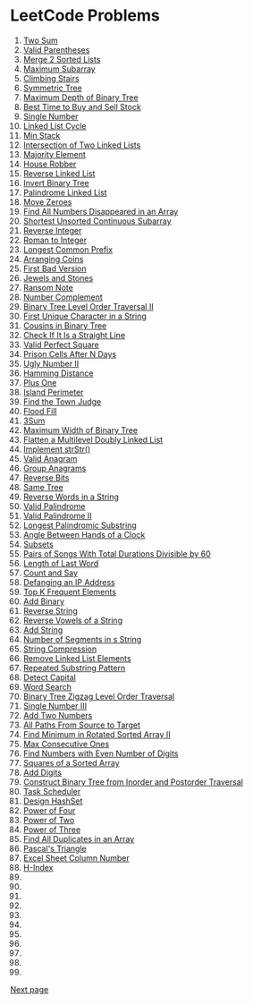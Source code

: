 # LeetCode Problems

1. [Two Sum](./twosum.md)
1. [Valid Parentheses](./validParentheses.md)
1. [Merge 2 Sorted Lists](./mergelists.md)
1. [Maximum Subarray](./maxSubarray.md)
1. [Climbing Stairs](./climingStairs.md)
1. [Symmetric Tree](./symmetricTree.md)
1. [Maximum Depth of Binary Tree](./maxDepthofBT.md)
1. [Best Time to Buy and Sell Stock](./buySellStock.md)
1. [Single Number](./singleNumber.md)
1. [Linked List Cycle](./linkedListCycle.md)
1. [Min Stack](./minStack.md)
1. [Intersection of Two Linked Lists](./intersectionof2LL.md)
1. [Majority Element](./majorityElement.md)
1. [House Robber](./houseRobber.md)
1. [Reverse Linked List](./reverseLL.md)
1. [Invert Binary Tree](./invertBinaryTree.md)
1. [Palindrome Linked List](./PalindromeLL.md)
1. [Move Zeroes](./moveZero.md)
1. [Find All Numbers Disappeared in an Array](./findAllDisappearedNumbersArray.md)
1. [Shortest Unsorted Continuous Subarray](./shortestUnsortedSubarray.md)
1. [Reverse Integer](./reverseInteger.md)
1. [Roman to Integer](./romanToInteger.md)
1. [Longest Common Prefix](./longestCommonPrefix.md)
1. [Arranging Coins](./arrangingCoins.md)
1. [First Bad Version](./firstBadVersion.md)
1. [Jewels and Stones](./jewelsStones.md)
1. [Ransom Note](./ransomNote.md)
1. [Number Complement](./numberComplement.md)
1. [Binary Tree Level Order Traversal II](./binaryTreeLevelOrderTraversal2.md)
1. [First Unique Character in a String](./firstUniqueCharInString.md)
1. [Cousins in Binary Tree](./cousinsInBT.md)
1. [Check If It Is a Straight Line](./checkStraightLine.md)
1. [Valid Perfect Square](./validPerfectSquare.md)
1. [Prison Cells After N Days](./prisoncellsAfterNDays.md)
1. [Ugly Number II](./uglyNumber.md)
1. [Hamming Distance](./hammingDistance.md)
1. [Plus One](./plusOne.md)
1. [Island Perimeter](./islandPerimeter.md)
1. [Find the Town Judge](./findTownJudge.md)
1. [Flood Fill](./floodFill.md)
1. [3Sum](./3sum.md)
1. [Maximum Width of Binary Tree](./maximumwidthofBT.md)
1. [Flatten a Multilevel Doubly Linked List](./flattenDoublyLL.md)
1. [Implement strStr()](./implementstrStr.md)
1. [Valid Anagram](./validAnagram.md)
1. [Group Anagrams](./groupAnagrams.md)
1. [Reverse Bits](./reverseBits.md)
1. [Same Tree](./sameTree.md)
1. [Reverse Words in a String](./reverseWordsInString.md)
1. [Valid Palindrome](./validPalindrome.md)
1. [Valid Palindrome II](./validPalindrome2.md)
1. [Longest Palindromic Substring](./longestPalindromicSubstring.md)
1. [Angle Between Hands of a Clock](./angleBetweenHandsClock.md)
1. [Subsets](./subsets.md)
1. [Pairs of Songs With Total Durations Divisible by 60](./pairsOfSongsDivisibleBy60.md)
1. [Length of Last Word](./lengthOfLastWord.md)
1. [Count and Say](./countAndSay.md)
1. [Defanging an IP Address](./defangingAnIPAddress.md)
1. [Top K Frequent Elements](./topKFrequentElements.md)
1. [Add Binary](./addBinary.md)
1. [Reverse String](./reverseString.md)
1. [Reverse Vowels of a String](./reverseVowelsOfString.md)
1. [Add String](./addString.md)
1. [Number of Segments in s String](./numberOfSegmentsInString.md)
1. [String Compression](./stringCompression.md)
1. [Remove Linked List Elements](./removeLinkedListElements.md)
1. [Repeated Substring Pattern](./repeatedSubstringPattern.md)
1. [Detect Capital](./detectCapital.md)
1. [Word Search](./wordSearch.md)
1. [Binary Tree Zigzag Level Order Traversal](./BTZigzagLevelOrderTraversal.md)
1. [Single Number III](./singleNumber3.md)
1. [Add Two Numbers](./addTwoNumbers.md)
1. [All Paths From Source to Target](./allPathsFromSourceToTarget.md)
1. [Find Minimum in Rotated Sorted Array II](./findMinimunmInRotatedSortedArray2.md)
1. [Max Consecutive Ones](./maxConsecutiveOnes.md)
1. [Find Numbers with Even Number of Digits](./findNumbersWithEvenNumberOfDigits.md)
1. [Squares of a Sorted Array](./squaresOfSortedArray.md)
1. [Add Digits](./addDigits.md)
1. [Construct Binary Tree from Inorder and Postorder Traversal](./constructBTFromInPostTraversal.md)
1. [Task Scheduler](./taskScheduler.md)
1. [Design HashSet](./designHashSet.md)
1. [Power of Four](./powerOfFour.md)
1. [Power of Two](./powerOfTwo.md)
1. [Power of Three](./powerOfThree.md)
1. [Find All Duplicates in an Array](./findAllDuplicatesInArray.md)
1. [Pascal's Triangle](./pascalsTriangle.md)
1. [Excel Sheet Column Number](./excelSheetColumnNumber.md)
1. [H-Index](./hIndex.md)
1. [](./)
1. [](./)
1. [](./)
1. [](./)
1. [](./)
1. [](./)
1. [](./)
1. [](./)
1. [](./)
1. [](./)
1. [](./)

[Next page](../leetcode2/leetcode2.md)

